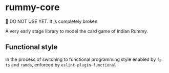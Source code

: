 # rummy-core
:construction:  DO NOT USE YET. It is completely broken

A very early stage library to model the card game of Indian Rummy.



## Functional style

In the process of switching to functional programming style enabled by `fp-ts` and `ramda`, enforced by `eslint-plugin-functional`

